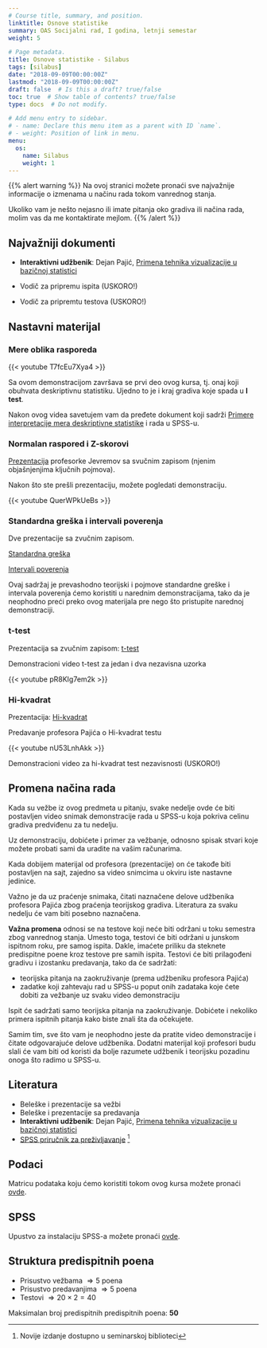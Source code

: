 ```yaml
---
# Course title, summary, and position.
linktitle: Osnove statistike
summary: OAS Socijalni rad, I godina, letnji semestar
weight: 5

# Page metadata.
title: Osnove statistike - Silabus
tags: [silabus]
date: "2018-09-09T00:00:00Z"
lastmod: "2018-09-09T00:00:00Z"
draft: false  # Is this a draft? true/false
toc: true  # Show table of contents? true/false
type: docs  # Do not modify.

# Add menu entry to sidebar.
# - name: Declare this menu item as a parent with ID `name`.
# - weight: Position of link in menu.
menu:
  os:
    name: Silabus
    weight: 1
---
```


{{% alert warning %}}
Na ovoj stranici možete pronaći sve najvažnije informacije o izmenama u načinu rada tokom vanrednog stanja.

Ukoliko vam je nešto nejasno ili imate pitanja oko gradiva ili načina rada, molim vas da me kontaktirate mejlom.
{{% /alert %}}

## Najvažniji dokumenti

- **Interaktivni udžbenik**: Dejan Pajić, [Primena tehnika vizualizacije u bazičnoj statistici](http://psihologija.ff.uns.ac.rs/viz/pocetna)

- Vodič za pripremu ispita (USKORO!)

- Vodič za pripremtu testova (USKORO!)

## Nastavni materijal

### Mere oblika rasporeda

{{< youtube T7fcEu7Xya4 >}}

Sa ovom demonstracijom završava se prvi deo ovog kursa, tj. onaj koji obuhvata deskriptivnu statistiku. Ujedno to je i kraj gradiva koje spada u **I test**.

Nakon ovog videa savetujem vam da pređete dokument koji sadrži [Primere interpretacije mera deskriptivne statistike](/files/os-z-01.pdf) i rada u SPSS-u.

### Normalan raspored i Z-skorovi

[Prezentacija](/files/os-normal.ppt) profesorke Jevremov sa svučnim zapisom (njenim objašnjenjima ključnih pojmova).

Nakon što ste prešli prezentaciju, možete pogledati demonstraciju.

{{< youtube QuerWPkUeBs >}}

### Standardna greška i intervali poverenja

Dve prezentacije sa zvučnim zapisom.

[Standardna greška](/files/os-se.ppt)

[Intervali poverenja](/files/os-int.ppt)

Ovaj sadržaj je prevashodno teorijski i pojmove standardne greške i intervala poverenja ćemo koristiti u narednim demonstracijama, tako da je neophodno preći preko ovog materijala pre nego što pristupite narednoj demonstraciji.

### t-test

Prezentacija sa zvučnim zapisom: [t-test](/files/os-tt.ppt)

Demonstracioni video t-test za jedan i dva nezavisna uzorka

{{< youtube pR8KIg7em2k >}}

### Hi-kvadrat

Prezentacija: [Hi-kvadrat](/files/hi2.pps)

Predavanje profesora Pajića o Hi-kvadrat testu

{{< youtube nU53LnhAkk >}}

Demonstracioni video za hi-kvadrat test nezavisnosti (USKORO!)

## Promena načina rada

Kada su vežbe iz ovog predmeta u pitanju, svake nedelje ovde će biti postavljen video snimak demonstracije rada u SPSS-u koja pokriva celinu gradiva predviđenu za tu nedelju.

Uz demonstraciju, dobićete i primer za vežbanje, odnosno spisak stvari koje možete probati sami da uradite na vašim računarima.

Kada dobijem materijal od profesora (prezentacije) on će takođe biti postavljen na sajt, zajedno sa video snimcima u okviru iste nastavne jedinice.

Važno je da uz praćenje snimaka, čitati naznačene delove udžbenika profesora Pajića zbog praćenja teorijskog gradiva. Literatura za svaku nedelju će vam biti posebno naznačena.

**Važna promena** odnosi se na testove koji neće biti održani u toku semestra zbog vanrednog stanja. Umesto toga, testovi će biti održani u junskom ispitnom roku, pre samog ispita. Dakle, imaćete priliku da steknete predispitne poene kroz testove pre samih ispita. Testovi će biti prilagođeni gradivu i izostanku predavanja, tako da će sadržati:

- teorijska pitanja na zaokruživanje (prema udžbeniku profesora Pajića)
- zadatke koji zahtevaju rad u SPSS-u poput onih zadataka koje ćete dobiti za vežbanje uz svaku video demonstraciju

Ispit će sadržati samo teorijska pitanja na zaokruživanje. Dobićete i nekoliko primera ispitnih pitanja kako biste znali šta da očekujete.

Samim tim, sve što vam je neophodno jeste da pratite video demonstracije i čitate odgovarajuće delove udžbenika. Dodatni materijal koji profesori budu slali će vam biti od koristi da bolje razumete udžbenik i teorijsku pozadinu onoga što radimo u SPSS-u.


## Literatura

- Beleške i prezentacije sa vežbi
- Beleške i prezentacije sa predavanja
- **Interaktivni udžbenik**: Dejan Pajić, [Primena tehnika vizualizacije u bazičnoj statistici](http://psihologija.ff.uns.ac.rs/viz/pocetna)
- [SPSS priručnik za preživljavanje](https://s.atomasevic.com/files/os-spss.pdf) [^1]


[^1]: Novije izdanje dostupno u seminarskoj biblioteci

[^2]: Dostupno u kopirnici fakulteta.

## Podaci

Matricu podataka koju ćemo koristiti tokom ovog kursa možete pronaći [ovde](https://s.atomasevic.com/files/ess.sav).

## SPSS

Upustvo za instalaciju SPSS-a možete pronaći [ovde](https://s.atomasevic.com/files/os-instalacija.pdf).


## Struktura predispitnih poena

- Prisustvo vežbama $\Rightarrow 5$ poena
- Prisustvo predavanjima $\Rightarrow 5$ poena
- Testovi $\Rightarrow 20 \times 2 = 40$

Maksimalan broj predispitnih predispitnih poena: **50**
